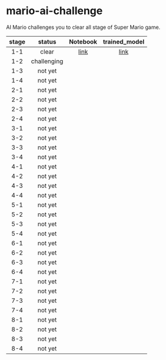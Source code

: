 # mario-ai-challenge
AI Mario challenges you to clear all stage of Super Mario game.


| stage | status | Notebook | trained_model |
|:-:|:-:|:-:|:-:|
| 1-1  | clear | [link](https://colab.research.google.com/drive/1yhatOp6jy1vnf78i81QADUAp7HK4ruoz?usp=sharing)  | [link](https://drive.google.com/file/d/10lbU8FeiBE2J7BbwMik1ewy_s3jIZdt0/view?usp=sharing)|
| 1-2 | challenging  |   | |
| 1-3 | not yet  |   ||
| 1-4 | not yet  |   ||
| 2-1 | not yet  |   ||
| 2-2 | not yet  |   ||
| 2-3 | not yet  |   ||
| 2-4 | not yet  |   ||
| 3-1 | not yet  |   ||
| 3-2 | not yet  |   ||
| 3-3 | not yet  |   ||
| 3-4 | not yet  |   ||
| 4-1 | not yet  |   ||
| 4-2 | not yet  |   ||
| 4-3 | not yet  |   ||
| 4-4 | not yet  |   ||
| 5-1 | not yet  |   ||
| 5-2 | not yet  |   ||
| 5-3 | not yet  |   ||
| 5-4 | not yet  |   ||
| 6-1 | not yet  |   ||
| 6-2 | not yet  |   ||
| 6-3 | not yet  |   ||
| 6-4 | not yet  |   ||
| 7-1 | not yet  |   ||
| 7-2 | not yet  |   ||
| 7-3 | not yet  |   ||
| 7-4 | not yet  |   ||
| 8-1 | not yet  |   ||
| 8-2 | not yet  |   ||
| 8-3 | not yet  |   ||
| 8-4 | not yet  |   ||



